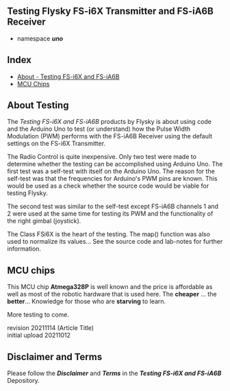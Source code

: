 ## Testing Flysky FS-i6X Transmitter and FS-iA6B Receiver

- namespace ***uno***

## Index

- [About - Testing FS-i6X and FS-iA6B ](#about-testing)
- [MCU Chips](#mcu-chips)

## About Testing <a name="about-testing"></a>

The *Testing FS-i6X and FS-iA6B* products by Flysky is about using code and the Arduino Uno to test (or understand) how the Pulse Width Modulation (PWM) performs with the FS-iA6B Receiver using the default settings on the FS-i6X Transmitter.

The Radio Control is quite inexpensive. Only two test were made to determine whether the testing can be accomplished using Arduino Uno. The first test was a self-test with itself on the Arduino Uno. The reason for the self-test was that the frequencies for Arduino's PWM pins are known. This would be used as a check whether the source code would be viable for testing Flysky. 

The second test was similar to the self-test except FS-iA6B channels 1 and 2 were used at the same time for testing its PWM and the functionality of the right gimbal (joystick).

The Class FSi6X is the heart of the testing. The map() function was also used to normalize its values... See the source code and lab-notes for further information.


## MCU chips  <a name="mcu-chips"></a>

This MCU chip **Atmega328P** is well known and the price is affordable as well as most of the robotic hardware that is used here. The **cheaper** ... the **better**... Knowledge for those who are **starving** to learn.

More testing to come.

revision 20211114 (Article Title)<br/>
initial upload 20211012

## Disclaimer and Terms

Please follow the ***Disclaimer*** and ***Terms*** in the ***Testing FS-i6X and FS-iA6B*** Depository.
